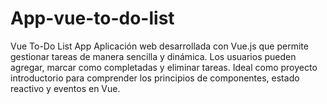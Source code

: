 # App-vue-to-do-list
Vue To-Do List App  Aplicación web desarrollada con Vue.js que permite gestionar tareas de manera sencilla y dinámica. Los usuarios pueden agregar, marcar como completadas y eliminar tareas. Ideal como proyecto introductorio para comprender los principios de componentes, estado reactivo y eventos en Vue.
